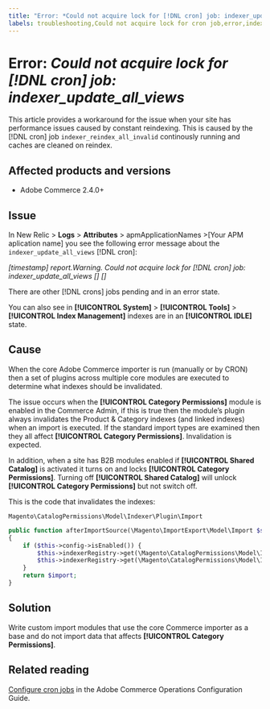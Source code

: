 ```yaml
---
title: "Error: *Could not acquire lock for [!DNL cron] job: indexer_update_all_views*"
labels: troubleshooting,Could not acquire lock for cron job,error,indexing,crons,site performance
---
```


# Error: *Could not acquire lock for [!DNL cron] job: indexer_update_all_views*

This article provides a workaround for the issue when your site has performance issues caused by constant reindexing. This is caused by the [!DNL cron] job `indexer_reindex_all_invalid` continously running and caches are cleaned on reindex.

## Affected products and versions

* Adobe Commerce 2.4.0+ <!--  does this apply to cloud and on-prem? -->

## Issue

<!-- Are these the correct steps in the UI to see the error message and is this where users most commonly see the error message **could not acquire lock for cron job: indexer_update_all_views**? Are there other symptoms/errors/logs we should mention? -->

In New Relic > **Logs** > **Attributes** > apmApplicationNames >[Your APM aplication name] you see the following error message about the `indexer_update_all_views` [!DNL cron]:

*[timestamp] report.Warning. Could not acquire lock for [!DNL cron] job: indexer_update_all_views [] []*

There are other [!DNL crons] jobs pending and in an error state.

You can also see in **[!UICONTROL System]** > **[!UICONTROL Tools]** > **[!UICONTROL Index Management]** indexes are in an **[!UICONTROL IDLE]** state.

## Cause

When the core Adobe Commerce importer is run (manually or by CRON) then a set of plugins across multiple core modules are executed to determine what indexes should be invalidated.

The issue occurs when the **[!UICONTROL Category Permissions]** module is enabled in the Commerce Admin, if this is true then the module’s plugin always invalidates the Product & Category indexes (and linked indexes) when an import is executed. If the standard import types are examined then they all affect **[!UICONTROL Category Permissions]**. Invalidation is expected.

In addition, when a site has B2B modules enabled if **[!UICONTROL Shared Catalog]** is activated it turns on and locks **[!UICONTROL Category Permissions]**. Turning off **[!UICONTROL Shared Catalog]** will unlock **[!UICONTROL Category Permissions]** but not switch off.

This is the code that invalidates the indexes:

<!-- Is the below code php? -->

`Magento\CatalogPermissions\Model\Indexer\Plugin\Import`

```php
public function afterImportSource(\Magento\ImportExport\Model\Import $subject, $import)
{
    if ($this->config->isEnabled()) {
        $this->indexerRegistry->get(\Magento\CatalogPermissions\Model\Indexer\Category::INDEXER_ID)->invalidate();
        $this->indexerRegistry->get(\Magento\CatalogPermissions\Model\Indexer\Product::INDEXER_ID)->invalidate();
    }
    return $import;
}
```

## Solution

<!-- Is this solution tested? Has it been approved by another developer or SME? Are there any risks with us recomending this?-->

Write custom import modules that use the core Commerce importer as a base and do not import data that affects **[!UICONTROL Category Permissions]**. 

## Related reading

[Configure cron jobs](https://experienceleague.adobe.com/docs/commerce-operations/configuration-guide/cli/configure-cron-jobs.html) in the Adobe Commerce Operations Configuration Guide.
